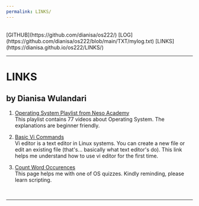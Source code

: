 ```yaml
---
permalink: LINKS/
---
```

<br>
[GITHUB](https://github.com/dianisa/os222/)
[LOG](https://github.com/dianisa/os222/blob/main/TXT/mylog.txt)
[LINKS](https://dianisa.github.io/os222/LINKS/)
<br>
<hr>

# LINKS
## by Dianisa Wulandari

1. [Operating System Playlist from Neso Academy](youtube.com/playlist?list=PLBlnK6fEyqRiVhbXDGLXDk_OQAeuVcp2O)<br>
This playlist contains 77 videos about Operating System. The explanations are beginner friendly.

2. [Basic Vi Commands](https://www.cs.colostate.edu/helpdocs/vi.html)<br>
Vi editor is a text editor in Linux systems. You can create a new file or edit an existing file (that's... basically what text editor's do). This link helps me understand how to use vi editor for the first time.

3. [Count Word Occurences](https://www.tecmint.com/count-word-occurrences-in-linux-text-file/)<br>
This page helps me with one of OS quizzes. Kindly reminding, please learn scripting.
<br>
<hr>

